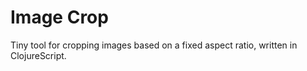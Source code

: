 # Image Crop

Tiny tool for cropping images based on a fixed aspect ratio, written in ClojureScript.
